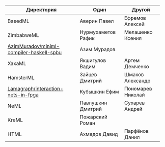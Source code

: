 | Директория                                                                                              | Один               | Другой
| ------------------------------------------------------------------------------------------------------- | ------------------ | -----------------
| BasedML                                                                                                 | Аверин Павел       | Ефремов Алексей
| ZimbabweML                                                                                              | Нурмухаметов Рафик | Мелашенко Ксения
| [AzimMuradov/miniml-compiler-haskell-spbu](https://github.com/AzimMuradov/miniml-compiler-haskell-spbu) | Азим Мурадов       |
| XaxaML                                                                                                  | Якшигулов Вадим    | Артем Демченко
| HamsterML                                                                                               | Зайцев Дмитрий     | Шмаков Александр
| [Lamagraph/interaction-nets-in-fpga](https://github.com/Lamagraph/interaction-nets-in-fpga)             | Кубышкин Ефим      | Пономарев Николай
| NeML                                                                                                    | Павлушкин Дмитрий  | Сухарев Андрей
| KreML                                                                                                   | Пожарский Роман    | 
| HTML                                                                                                    | Ахмедов Давид      | Парфёнов Данил
